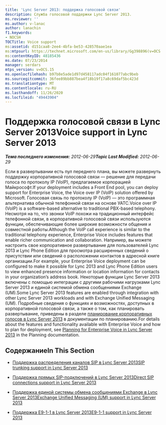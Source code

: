 ```yaml
---
title: 'Lync Server 2013: поддержка голосовой связи'
description: Служба голосовой поддержки Lync Server 2013.
ms.reviewer: ''
ms.author: v-lanac
author: lanachin
f1.keywords:
- NOCSH
TOCTitle: Voice support
ms:assetid: d151caa8-2ee4-4bfa-be53-428570aae1ea
ms:mtpsurl: https://technet.microsoft.com/en-us/library/Gg398896(v=OCS.15)
ms:contentKeyID: 48185436
ms.date: 07/23/2014
manager: serdars
mtps_version: v=OCS.15
ms.openlocfilehash: b97b8e5ade1d97d458117adc04f161077abc9beb
ms.sourcegitcommit: 36fee89bb887bea4f18b19f17a8c69daf5bc423d
ms.translationtype: MT
ms.contentlocale: ru-RU
ms.lasthandoff: 11/26/2020
ms.locfileid: "49443904"
---
```

# <a name="voice-support-in-lync-server-2013"></a><span data-ttu-id="8854c-103">Поддержка голосовой связи в Lync Server 2013</span><span class="sxs-lookup"><span data-stu-id="8854c-103">Voice support in Lync Server 2013</span></span>

<div data-xmlns="http://www.w3.org/1999/xhtml">

<div class="topic" data-xmlns="http://www.w3.org/1999/xhtml" data-msxsl="urn:schemas-microsoft-com:xslt" data-cs="https://msdn.microsoft.com/">

<div data-asp="https://msdn2.microsoft.com/asp">



</div>

<div id="mainSection">

<div id="mainBody"><span data-ttu-id="8854c-104">

<span> </span></span><span class="sxs-lookup"><span data-stu-id="8854c-104">

<span> </span></span></span>

<span data-ttu-id="8854c-105">_**Тема последнего изменения:** 2012-06-29_</span><span class="sxs-lookup"><span data-stu-id="8854c-105">_**Topic Last Modified:** 2012-06-29_</span></span>

<span data-ttu-id="8854c-106">Если в развертывании есть пул переднего плана, вы можете развернуть поддержку корпоративной голосовой связи — решение для передачи голоса по протоколу IP (VoIP), предлагаемое корпорацией Майкрософт.</span><span class="sxs-lookup"><span data-stu-id="8854c-106">If your deployment includes a Front End pool, you can deploy support for Enterprise Voice, the Voice over IP (VoIP) solution offered by Microsoft.</span></span> <span data-ttu-id="8854c-107">Голосовая связь по протоколу IP (VoIP) — это программная альтернатива обычной телефонной связи на основе УАТС.</span><span class="sxs-lookup"><span data-stu-id="8854c-107">Voice over IP (VoIP) is a software-based alternative to traditional PBX-based telephony.</span></span> <span data-ttu-id="8854c-108">Несмотря на то, что звонки VoIP похожи на традиционный интерфейс телефонной связи, в корпоративной голосовой связи используются функции, обеспечивающие более широкие возможности общения и совместной работы.</span><span class="sxs-lookup"><span data-stu-id="8854c-108">Although the VoIP call experience is similar to the traditional telephony experience, Enterprise Voice includes features that enable richer communication and collaboration.</span></span> <span data-ttu-id="8854c-109">Например, вы можете настроить свое корпоративное развертывание для пользователей Lync 2013 и Lync Phone Edition для просмотра расширенных сведений о присутствии или сведений о расположении контактов в адресной книге организации.</span><span class="sxs-lookup"><span data-stu-id="8854c-109">For example, your Enterprise Voice deployment can be configured to make it possible for Lync 2013 and Lync Phone Edition users to view enhanced presence information or location information for contacts in your organization’s address book.</span></span> <span data-ttu-id="8854c-110">Некоторые функции Lync Server 2013 включены с помощью интеграции с другими рабочими нагрузками Lync Server 2013 и единой системой обмена сообщениями Exchange (UM).</span><span class="sxs-lookup"><span data-stu-id="8854c-110">Some Lync Server 2013 features are enabled through integration with other Lync Server 2013 workloads and with Exchange Unified Messaging (UM).</span></span> <span data-ttu-id="8854c-111">Подробные сведения о функциях и возможностях, доступных в корпоративной голосовой связи, а также о том, как планировать развертывание, приведены в разделе [планирование корпоративных голосов в Lync Server 2013](lync-server-2013-planning-for-enterprise-voice.md) в документации по планированию.</span><span class="sxs-lookup"><span data-stu-id="8854c-111">For details about the features and functionality available with Enterprise Voice and how to plan for deployment, see [Planning for Enterprise Voice in Lync Server 2013](lync-server-2013-planning-for-enterprise-voice.md) in the Planning documentation.</span></span>

<div>

## <a name="in-this-section"></a><span data-ttu-id="8854c-112">Содержание</span><span class="sxs-lookup"><span data-stu-id="8854c-112">In This Section</span></span>

  - [<span data-ttu-id="8854c-113">Поддержка распределения каналов SIP в Lync Server 2013</span><span class="sxs-lookup"><span data-stu-id="8854c-113">SIP trunking support in Lync Server 2013</span></span>](lync-server-2013-sip-trunking-support.md)

  - [<span data-ttu-id="8854c-114">Поддержка прямых SIP-подключений в Lync Server 2013</span><span class="sxs-lookup"><span data-stu-id="8854c-114">Direct SIP connections support in Lync Server 2013</span></span>](lync-server-2013-direct-sip-connections-support.md)

  - [<span data-ttu-id="8854c-115">Поддержка единой системы обмена сообщениями Exchange в Lync Server 2013</span><span class="sxs-lookup"><span data-stu-id="8854c-115">Exchange Unified Messaging (UM) support in Lync Server 2013</span></span>](lync-server-2013-exchange-unified-messaging-um-support.md)

  - [<span data-ttu-id="8854c-116">Поддержка E9-1-1 в Lync Server 2013</span><span class="sxs-lookup"><span data-stu-id="8854c-116">E9-1-1 support in Lync Server 2013</span></span>](lync-server-2013-e9-1-1-support.md)

<span data-ttu-id="8854c-117"></div>

</div>

<span> </span>

</div>

</div>

</span><span class="sxs-lookup"><span data-stu-id="8854c-117"></div>

</div>

<span> </span>

</div>

</div>

</span></span></div>

